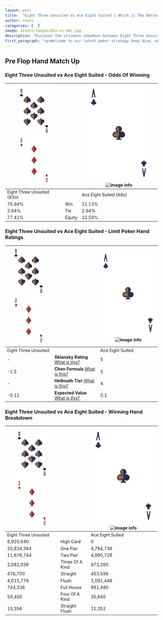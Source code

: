 ```yaml
---
layout: post
title:  "Eight Three Unsuited Vs Ace Eight Suited | Which Is The Better Hand In Poker? A Complete Guide"
author: reece
categories: [  ]
image: assets/images/83o-vs-a8s.jpg
description: "Discover the ultimate showdown between Eight Three Unsuited and Ace Eight Suited in poker! Uncover the odds, strategies, and scenarios where one hand triumphs over the other. Get ready to up your poker game with this thrilling analysis."
first_paragraph: "<p>Welcome to our latest poker strategy deep dive, where we're pitting two distinct hands against each other in a high-stakes showdown: Eight Three Unsuited vs Ace Eight Suited.</p><p>In the dynamic world of poker, every decision counts, and knowing which hand holds the upper hand is key to your success at the table.</p><p>In this article, we'll dissect these two hands, explore the scenarios where one dominates the other, and equip you with the knowledge to make strategic choices that can tip the odds in your favor.</p><p>Get ready to unravel the intriguing dynamics of these poker hands and elevate your game to new heights.</p>"
---
```




[comment]: # (sp0)

## Pre Flop Hand Match Up

<div class="table hand-ratings" markdown="1"> 



### Eight Three Unsuited vs Ace Eight Suited - Odds Of Winning


    
| ![image info](assets/images/hand1/8.png) ![image info](assets/images/hand1/3o.png) |  | ![image info](assets/images/hand2/A.png) ![image info](assets/images/hand2/8s.png) |
| -------- | -------- | -------- |
| Eight Three Unsuited (83o) |  | Ace Eight Suited (A8s) |
| 75.94% | Win | 21.13% |
| 2.94% | Tie | 2.94% |
| 77.41% | Equity | 22.59% |




[comment]: # (sp1)



### Eight Three Unsuited vs Ace Eight Suited - Limit Poker Hand Ratings


    
| ![image info](assets/images/hand1/8.png) ![image info](assets/images/hand1/3o.png) |  | ![image info](assets/images/hand2/A.png) ![image info](assets/images/hand2/8s.png) |
| -------- | -------- | -------- |
| Eight Three Unsuited |  | Ace Eight Suited |
| - | **Sklansky Rating** [What is this?](/sklansky-rating-explained) | 5 |
| -1.5 | **Chen Formula** [What is this?](/chen-formula-explained) | 5 |
| - | **Hellmuth Tier** [What is this?](/Hellmuth-tier-explained) | 4 |
| -0.12 | **Expected Value** [What is this?](/expected-value-explained) | 0.1 |




[comment]: # (sp2)



### Eight Three Unsuited vs Ace Eight Suited - Winning Hand Breakdown


    
| ![image info](assets/images/hand1/8.png) ![image info](assets/images/hand1/3o.png) |  | ![image info](assets/images/hand2/A.png) ![image info](assets/images/hand2/8s.png) |
| -------- | -------- | -------- |
| Eight Three Unsuited |  | Ace Eight Suited |
| 6,920,640 | High Card | 0 |
| 20,834,364 | One Pair | 4,784,736 |
| 11,676,744 | Two Pair | 4,990,728 |
| 2,082,036 | Three Of A Kind | 973,260 |
| 476,700 | Straight | 453,588 |
| 4,015,776 | Flush | 1,091,448 |
| 744,336 | Full House | 681,480 |
| 50,400 | Four Of A Kind | 35,640 |
| 10,356 | Straight Flush | 11,352 |




[comment]: # (sp3)



</div>

[comment]: # (sp4)



[comment]: # (sp5)

